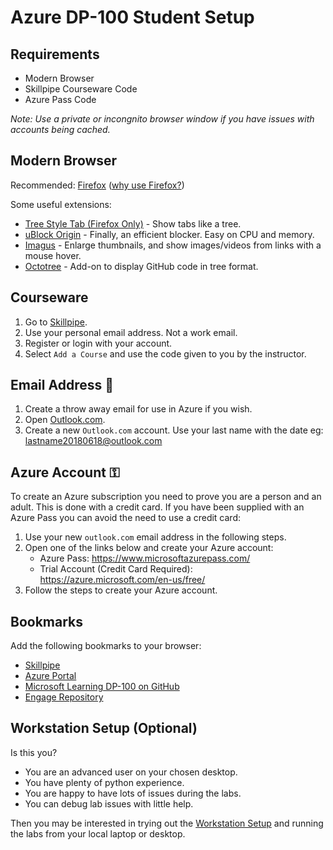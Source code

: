 # Azure DP-100 Student Setup

## Requirements

* Modern Browser
* Skillpipe Courseware Code
* Azure Pass Code

_Note: Use a private or incongnito browser window if you have issues with accounts being cached._ 

## Modern Browser

Recommended: [Firefox](https://www.mozilla.org/en-US/firefox/new/) ([why use Firefox?](/Internet/Firefox.md))

Some useful extensions:

* [Tree Style Tab (Firefox Only)](https://addons.mozilla.org/en-US/firefox/addon/tree-style-tab/) - Show tabs like a tree.
* [uBlock Origin](https://duckduckgo.com/?q=ublock+origin) - Finally, an efficient blocker. Easy on CPU and memory.
* [Imagus](https://duckduckgo.com/?q=imagus) - Enlarge thumbnails, and show images/videos from links with a mouse hover.
* [Octotree](https://www.octotree.io/) - Add-on to display GitHub code in tree format.

## Courseware

1. Go to [Skillpipe](https://skillpipe.com/).
1. Use your personal email address. Not a work email.
1. Register or login with your account.
1. Select `Add a Course` and use the code given to you by the instructor.

## Email Address 📧

1. Create a throw away email for use in Azure if you wish.
1. Open [Outlook.com](https://outlook.live.com/owa/).
1. Create a new `Outlook.com` account. Use your last name with the date eg: lastname20180618@outlook.com

## Azure Account ⚿

To create an Azure subscription you need to prove you are a person and an adult. This is done with a credit card. If you have been supplied with an Azure Pass you can avoid the need to use a credit card:

1. Use your new `outlook.com` email address in the following steps.
1. Open one of the links below and create your Azure account:
   * Azure Pass: https://www.microsoftazurepass.com/
   * Trial Account (Credit Card Required): https://azure.microsoft.com/en-us/free/
1. Follow the steps to create your Azure account.

## Bookmarks

Add the following bookmarks to your browser:

* [Skillpipe](https://skillpipe.com/en-GB/)
* [Azure Portal](https://portal.azure.com/)
* [Microsoft Learning DP-100 on GitHub](https://github.com/MicrosoftLearning/DP100)
* [Engage Repository](https://github.com/DDLSTraining/Engage)

## Workstation Setup (Optional)

Is this you?

* You are an advanced user on your chosen desktop.
* You have plenty of python experience.
* You are happy to have lots of issues during the labs.
* You can debug lab issues with little help.

Then you may be interested in trying out the [Workstation Setup](Workstation-Setup.md) and running the labs from your local laptop or desktop.
